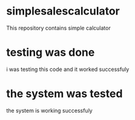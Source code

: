 # simplesalescalculator
This repository contains simple calculator 

# testing was done
i was testing this code and it worked successfuly

# the system was tested
the system is working successfuly